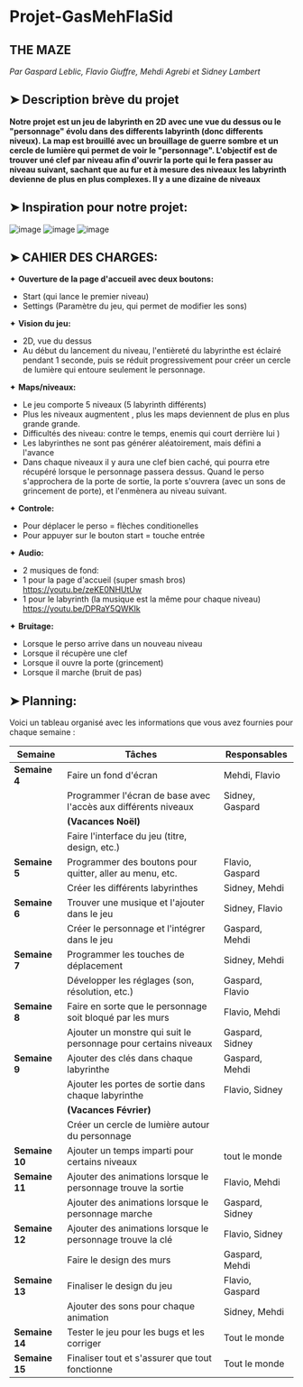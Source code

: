 # Projet-GasMehFlaSid
## THE MAZE
*Par Gaspard Leblic, Flavio Giuffre, Mehdi Agrebi et Sidney Lambert*

## ➤ Description brève du projet
**Notre projet est un jeu de labyrinth en 2D avec une vue du dessus ou le "personnage" évolu dans des differents labyrinth (donc differents niveux). La map est brouillé avec un brouillage de guerre sombre et un cercle de lumière qui permet de voir le "personnage". L'objectif est de trouver uné clef par niveau afin d'ouvrir la porte qui le fera passer au niveau suivant, sachant que au fur et à mesure des niveaux les labyrinth devienne de plus en plus complexes. Il y a une dizaine de niveaux**

## ➤ Inspiration pour notre projet: 
![image](https://github.com/user-attachments/assets/3d618801-08f5-4f3e-a20b-398481f39e00)
![image](https://github.com/user-attachments/assets/81fe90ba-0cbc-4f9a-aca0-8b6937e0c722) 
![image](https://github.com/user-attachments/assets/a2961ce2-d8c5-46ec-bbb7-d935def30856)



## ➤ CAHIER DES CHARGES: 

✦ **Ouverture de la page d'accueil avec deux boutons:** 
- Start (qui lance le premier niveau)
- Settings (Paramètre du jeu, qui permet de modifier les sons)

✦ **Vision du jeu:** 
- 2D, vue du dessus
- Au début du lancement du niveau, l'entièreté du labyrinthe est éclairé pendant 1 seconde, puis se réduit progressivement pour créer un cercle de lumière qui entoure seulement le personnage.

✦ **Maps/niveaux:**
- Le jeu comporte 5 niveaux (5 labyrinth différents)
- Plus les niveaux augmentent , plus les maps deviennent de plus en plus grande grande.
- Difficultés des niveau: contre le temps, enemis qui court derrière lui )
- Les labyrinthes ne sont pas générer aléatoirement, mais défini a l'avance
- Dans chaque niveaux il y aura une clef bien caché, qui pourra etre récupéré lorsque le personnage passera dessus. Quand le perso s'approchera de la porte de sortie, la porte s'ouvrera (avec un sons de grincement de porte), et l'enmènera au niveau suivant.

✦ **Controle:**
- Pour déplacer le perso = flèches conditionelles
- Pour appuyer sur le bouton start = touche entrée

✦ **Audio:** 
- 2 musiques de fond:
- 1 pour la page d'accueil (super smash bros)
  https://youtu.be/zeKE0NHUtUw
- 1 pour le labyrinth (la musique est la même pour chaque niveau)
  https://youtu.be/DPRaY5QWKIk

✦ **Bruitage:**
- Lorsque le perso arrive dans un nouveau niveau
- Lorsque il récupère une clef
- Lorsque il ouvre la porte (grincement)
- Lorsque il marche (bruit de pas)

## ➤ Planning: 
Voici un tableau organisé avec les informations que vous avez fournies pour chaque semaine :

| **Semaine** | **Tâches**                                                                 | **Responsables**           |
|-------------|-----------------------------------------------------------------------------|----------------------------|
| **Semaine 4** | Faire un fond d'écran                                                       | Mehdi, Flavio              |
|             | Programmer l'écran de base avec l'accès aux différents niveaux             | Sidney, Gaspard            |
|             | **(Vacances Noël)**                                                            |                            |
|             | Faire l'interface du jeu (titre, design, etc.)                              |                            |
| **Semaine 5** | Programmer des boutons pour quitter, aller au menu, etc.                    | Flavio, Gaspard            |
|             | Créer les différents labyrinthes                                            | Sidney, Mehdi              |
| **Semaine 6** | Trouver une musique et l'ajouter dans le jeu                               | Sidney, Flavio             |
|             | Créer le personnage et l'intégrer dans le jeu                               | Gaspard, Mehdi             |
| **Semaine 7** | Programmer les touches de déplacement                                        | Sidney, Mehdi              |
|             | Développer les réglages (son, résolution, etc.)                             | Gaspard, Flavio            |
| **Semaine 8** | Faire en sorte que le personnage soit bloqué par les murs                   | Flavio, Mehdi              |
|             | Ajouter un monstre qui suit le personnage pour certains niveaux                 | Gaspard, Sidney            |
| **Semaine 9** | Ajouter des clés dans chaque labyrinthe                                      | Gaspard, Mehdi             |
|             | Ajouter les portes de sortie dans chaque labyrinthe                         | Flavio, Sidney             |
|             | **(Vacances Février)**                                                         |                            |
|             | Créer un cercle de lumière autour du personnage                                  |                            |
| **Semaine 10** |   Ajouter un temps imparti pour certains niveaux                       | tout le monde           |
| **Semaine 11** | Ajouter des animations lorsque le personnage trouve la sortie               | Flavio, Mehdi              |
|             | Ajouter des animations lorsque le personnage marche                             | Gaspard, Sidney            |
| **Semaine 12** | Ajouter des animations lorsque le personnage trouve la clé                   | Flavio, Sidney             |
|             |  Faire le design des murs                                                     | Gaspard, Mehdi             |
| **Semaine 13** | Finaliser le design du jeu                                                 | Flavio, Gaspard            |
|             | Ajouter des sons pour chaque animation                                       | Sidney, Mehdi              |
| **Semaine 14** | Tester le jeu pour les bugs et les corriger                                | Tout le monde              |
| **Semaine 15** | Finaliser tout et s'assurer que tout fonctionne                            | Tout le monde              |

